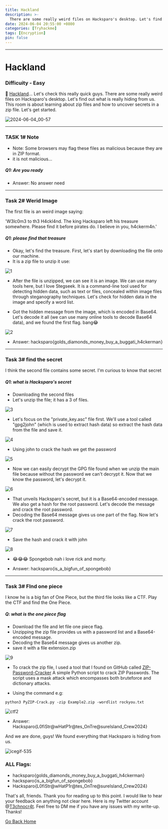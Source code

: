 ```yaml
---
title: Hackland
description: >-
  There are some really weird files on Hacksparo's desktop. Let's find out what is really hiding from us. This room is about learning about zip files and how to uncover secrets in a zip file.
date: 2024-06-04 20:55:00 +0800
categories: [Tryhackme]
tags: [Encryption]
pin: false
---
```


***
# Hackland
### Difficuity - Easy

👋 [Hackland](https://tryhackme.com/r/room/hackland)... Let's check this really quick guys. There are some really weird files on Hacksparo's desktop. Let's find out what is really hiding from us. This room is about learning about zip files and how to uncover secrets in a zip file. Let's get started.

![2024-06-04_00-57](https://github.com/T3chnocr4t/T3chnocr4t.github.io/assets/115868619/f772cc30-670d-4d7a-ac4b-58a019181ea7)

***
### TASK 1# Note
- Note: Some browsers may flag these files as malicious because they are in ZIP format.
- it is not malicious...

##### Q1: Are you ready 
- Answer: No answer need

***
### Task 2# Werid Image
The first file is an weird image saying:

'W3lc0m3 to th3 H4ckl4nd. The king Hacksparo left his treasure somewhere. Please find it before pirates do. I believe in you, h4ckerm4n.'

##### Q1: please find that treasure
- Okay, let's find the treasure. First, let's start by downloading the file onto our machine.
- It is a zip file to unzip it use:

![1](https://github.com/T3chnocr4t/T3chnocr4t.github.io/assets/115868619/6e2a5e19-1cf6-46f2-90dc-c8a5f6d0d37d)

- After the file is unzipped, we can see it is an image. We can use many tools here, but I love Stegseek. It is a command-line tool used for detecting hidden data, such as text or files, concealed within image files through steganography techniques. Let's check for hidden data in the image and specify a word list.

- Got the hidden message from the image, which is encoded in Base64. Let's decode it all (we can use many online tools to decode Base64 data), and we found the first flag. bang😂

![2](https://github.com/T3chnocr4t/T3chnocr4t.github.io/assets/115868619/a4de5d7a-8281-4e1d-9422-2c2d6c19116d)

- Answer: hacksparo{golds_diamonds_money_buy_a_buggati_h4ckerman}

***
### Task 3# find the secret
I think the second file contains some secret. I'm curious to know that secret

##### Q1: what is Hacksparo's secret
- Downloading the second files
- Let's unzip the file; it has a 3 of files.

![3](https://github.com/T3chnocr4t/T3chnocr4t.github.io/assets/115868619/2ef02078-ceaf-47ae-b4d9-f49f36da8045)

- Let's focus on the "private_key.asc" file first. We'll use a tool called "gpg2john" (which is used to extract hash data) so extract the hash data from the file and save it.

![4](https://github.com/T3chnocr4t/T3chnocr4t.github.io/assets/115868619/c8eb11ac-de83-4c04-b921-951e2efacc29)

- Using john to crack the hash we get the password

![5](https://github.com/T3chnocr4t/T3chnocr4t.github.io/assets/115868619/3d998aef-4c40-47a8-8c7f-1106dd2e556e)

- Now we can easily decrypt the GPG file found when we unzip the main file because without the password we can't decrypt it. Now that we know the password, let's decrypt it.

![6](https://github.com/T3chnocr4t/T3chnocr4t.github.io/assets/115868619/da6cdedf-c30b-4387-92b5-0cb7d743f97d)

- That unveils Hacksparo's secret, but it is a Base64-encoded message. We also get a hash for the root password. Let's decode the message and crack the root password.
- Decoding the Base64 message gives us one part of the flag. Now let's crack the root password.

![7](https://github.com/T3chnocr4t/T3chnocr4t.github.io/assets/115868619/a9eb83ea-980a-4a2f-8311-dae8a533a501)

- Save the hash and crack it with john

![8](https://github.com/T3chnocr4t/T3chnocr4t.github.io/assets/115868619/2c790f6b-a253-437d-9e3a-2e06c5e220f8)

- 😂😂😂 Spongebob nah i love rick and morty.

- Answer: hacksparo{is_a_bigfun_of_spongebob}

***
### Task 3# FInd one piece
I know he is a big fan of One Piece, but the third file looks like a CTF. Play the CTF and find the One Piece.

##### Q: what is the one piece flag
- Download the file and let file one piece flag.
- Unzipping the zip file provides us with a password list and a Base64-encoded message.
- Decoding the Base64 message gives us another zip.
- save it with a file extension.zip

![9](https://github.com/T3chnocr4t/T3chnocr4t.github.io/assets/115868619/0dd0a23b-f12e-4ee8-b79f-887a22f69215)

- To crack the zip file, I used a tool that I found on GitHub called [ZIP-Password-Cracker](https://github.com/Korozin/ZIP-Password-Cracker/tree/main) A simple Python script to crack ZIP Passwords. The script uses a mask attack which encompasses both bruteforce and dictionary attacks.

- Using the command e.g:
```
python3 PyZIP-Crack.py -zip Example2.zip -wordlist rockyou.txt
```

![ctf2](https://github.com/T3chnocr4t/T3chnocr4t.github.io/assets/115868619/39b72a0e-2f07-47dd-b023-3304cd496b7d)

- Answer: Hacksparo{L0fiStr@wHatP1r@tes_OnTre@sureIsland_Crew2024}

And we are done, guys! We found everything that Hacksparo is hiding from us.

![icegif-535](https://github.com/T3chnocr4t/T3chnocr4t.github.io/assets/115868619/563c5f9f-aba5-40d3-97d9-1f6e436bd174)

### ALL Flags:
- hacksparo{golds_diamonds_money_buy_a_buggati_h4ckerman}
- hacksparo{is_a_bigfun_of_spongebob}
- Hacksparo{L0fiStr@wHatP1r@tes_OnTre@sureIsland_Crew2024}

 That's all, friends. Thank you for reading up to this point. I would like to hear your feedback on anything not clear here. Here is my Twitter account @[T3chnocr4t](https://twitter.com/T3chnocr4t). Feel free to DM me if you have any issues with my write-up. Thanks!

[Go Back Home](https://t3chnocr4t.github.io/)